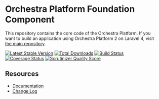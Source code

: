 Orchestra Platform Foundation Component
==============

This repository contains the core code of the Orchestra Platform. If you want to build an application using Orchestra Platform 2 on Laravel 4, visit [the main repository](https://github.com/orchestral/platform).

[![Latest Stable Version](https://poser.pugx.org/orchestra/foundation/v/stable.png)](https://packagist.org/packages/orchestra/foundation) 
[![Total Downloads](https://poser.pugx.org/orchestra/foundation/downloads.png)](https://packagist.org/packages/orchestra/foundation) 
[![Build Status](https://travis-ci.org/orchestral/foundation.png?branch=2.0)](https://travis-ci.org/orchestral/foundation) 
[![Coverage Status](https://coveralls.io/repos/orchestral/foundation/badge.png?branch=2.0)](https://coveralls.io/r/orchestral/foundation?branch=2.0) 
[![Scrutinizer Quality Score](https://scrutinizer-ci.com/g/orchestral/foundation/badges/quality-score.png?s=cc2048844a07394f46e9825e782a653dca8a783e)](https://scrutinizer-ci.com/g/orchestral/foundation/)

## Resources

* [Documentation](http://orchestraplatform.com/docs/2.0)
* [Change Log](http://orchestraplatform.com/docs/2.0/components/foundation/changes#v2.0)
